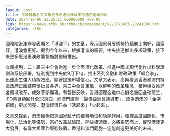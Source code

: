 ```yaml
---
layout: post
title: 港澳辦署名文章稱更多惠港惠澳政策措施將繼續推出
date: 2024-10-06 22:25:11.000000000 +08:00
link: https://news.rthk.hk/rthk/ch/component/k2/1773455-20241006.htm
categories: rthk
---
```


國務院港澳辦發表署名「港澳平」的文章，表示國家發展態勢持續向上向好，國家好，港澳會更好。提到今年以來，根據港澳的需要，中央接連推出多項政策，接下來更多惠港惠澳政策措施將繼續推出。

文章提到，二十屆三中全會對進一步全面深化改革、推進中國式現代化作出科學謀劃和系統部署，特別提到中央於9月下旬，推出系列金融和財政政策「組合拳」，迅速產生強大積極效應，顯著提振市場信心。文章又表示，高興看到香港和澳門特區政府正團結帶領社會各界，乘三中全會東風，以鮮明的改革理念，積極穩妥推進各領域改革，成效不斷顯現。有報告反映，香港國際金融中心排名重回全球前三，IPO集資額回升全球第四，而澳門蟬聯「最佳亞洲會議城市」，認為港澳的「金字招牌」更加閃亮，港澳經濟日益「活起來」「火起來」。

文章又提到，港澳積極把握國家賦予的獨特地位和功能作用，發揮高度國際化、市場化、法治化等優勢，當好改革試驗田、開放橋頭堡，必將乘勢而上，實現港澳更大發展。有偉大祖國作堅強後盾，香港和澳門同胞一定能創造更美好的未來。
